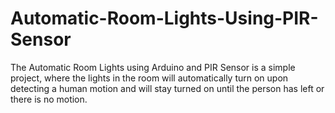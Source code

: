 # Automatic-Room-Lights-Using-PIR-Sensor
The Automatic Room Lights using Arduino and PIR Sensor is a simple project, where the lights in the room will automatically turn on upon detecting a human motion and will stay turned on until the person has left or there is no motion.
